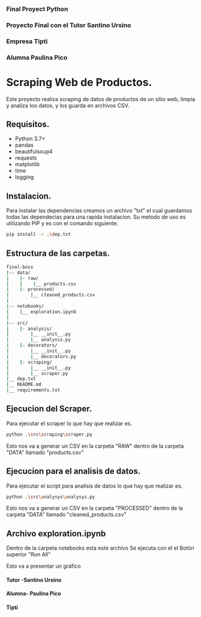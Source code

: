 ### Final Proyect Python
### Proyecto Final con el Tutor Santino Ursino
### Empresa Tipti
### Alumna Paulina Pico

# Scraping Web de Productos.

Este proyecto realiza scraping de datos de productos de un sitio web, limpia y analiza loo datos, y los guarda en archivos CSV.

## Requisitos.

- Python 3.7+
- pandas
- beautifulsoup4
- requests
- matplotlib
- time
- logging

## Instalacion.

Para instalar las dependencias creamos un archivo "txt" el cual guardamos todas las dependecias para una rapida instalacion.
Su metodo de uso es utilizando PIP y es con el comando siguiente.

````bash
pip install -r .\dep.txt
````

## Estructura de las carpetas.

````bash
final-boss
|-- data/
|    |- raw/
|    |    |__ products.csv
|    |- processed/
|        |__ cleaned_products.csv    
|
|-- notebooks/
|    |__ exploration.ipynb
|
|-- src/
|    |- analysis/
|        |__ __init__.py
|        |__ analysis.py
|    |- decorators/
|        |__ __init__.py
|        |__ decorators.py
|    |- scraping/
|        |__ __init__.py
|        |__ scraper.py
|__ dep.txt
|__ README.md
|__ requirements.txt    
````

## Ejecucion del Scraper.

Para ejecutar el scraper lo que hay que realizar es.

````bash
python .\src\scraping\scraper.py
````

Esto nos va a generar un CSV en la carpeta "RAW" dentro de la carpeta "DATA" llamado "products.csv"

## Ejecucion para el analisis de datos.

Para ejecutar el script para analisis de datos lo que hay que realizar es.

````bash
python .\src\analysys\analysys.py
````


Esto nos va a generar un CSV en la carpeta "PROCESSED" dentro de la carpeta "DATA" llamado "cleaned_products.csv"


## Archivo exploration.ipynb
Dentro de la carpeta notebooks esta este archivo
Se ejecuta con el el Botón superior "Run All"

Esto va a presentar un gráfico 



#### Tutor -Santino Ursino
#### Alumna- Paulina Pico
#### Tipti